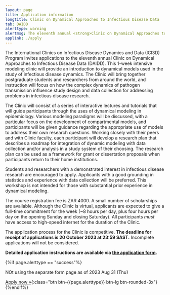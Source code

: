 ```yaml
---
layout: page
title: Application information
longtitle: Clinic on Dynamical Approaches to Infectious Disease Data
tab: DAIDD
alerttype: warning
alertmsg: The eleventh annual <strong>Clinic on Dynamical Approaches to Infectious Disease Data (DAIDD)</strong> will be held on 10-16 December. The deadline for receipt of applications is <strong>20 October</strong>.
applink: ./apply
---
```



The International Clinics on Infectious Disease Dynamics and Data
(ICI3D) Program invites applications to the eleventh annual Clinic on
Dynamical Approaches to Infectious Disease Data (DAIDD). This 1-week
intensive modeling clinic will provide an introduction to dynamical
models used in the study of infectious disease dynamics. The Clinic will
bring together postgraduate students and researchers from around the
world, and instruction will focus on how the complex dynamics of
pathogen transmission influence study design and data collection for
addressing problems in infectious disease research.

The Clinic will consist of a series of interactive lectures and
tutorials that will guide participants through the uses of dynamical
modeling in epidemiology. Various modeling paradigms will be discussed,
with a particular focus on the development of compartmental models, and
participants will be given guidance regarding the appropriate use of
models to address their own research questions. Working closely with
their peers and with Clinic faculty, each participant will develop a
research plan that describes a roadmap for integration of dynamic
modeling with data collection and/or analysis in a study system of their
choosing. The research plan can be used as a framework for grant or
dissertation proposals when participants return to their home
institutions.

Students and researchers with a demonstrated interest in infectious
disease research are encouraged to apply. Applicants with a good
grounding in statistics and experience with data collection will be
preferred. This workshop is not intended for those with substantial
prior experience in dynamical modeling.

The course registration fee is ZAR 4000. A small number of
scholarships are available. Although the Clinic is virtual, applicants
are expected to give a full-time commitment for the week (\~8 hours per
day, plus four hours per day on the opening Sunday and closing
Saturday). All participants *must* have access to high-speed internet
for the duration of the Clinic.

The application process for the Clinic is competitive. **The deadline
for receipt of applications is 20 October 2023 at 23:59 SAST.**
Incomplete applications will not be considered.

**Detailed application instructions are available via [the application form](https://forms.gle/WkpwG3MjrTC7YpQo7).**

{%if page.alerttype == "success"%}

NOt using the separate form page as of 2023 Aug 31 (Thu)

[Apply now »]({{page.applink}} "Application Form"){:class="btn btn-{{page.alerttype}} btn-lg btn-rounded-3x"}
{%endif%}
